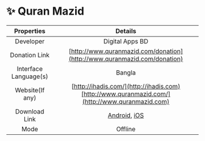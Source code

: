# ✨ Quran Mazid

|       Properties      |                                                                  Details                                                                 |
| :-------------------: | :--------------------------------------------------------------------------------------------------------------------------------------: |
|       Developer       |                                                              Digital Apps BD                                                             |
|     Donation Link     |                                 [http://www.quranmazid.com/donation](http://www.quranmazid.com/donation)                                 |
| Interface Language(s) |                                                                  Bangla                                                                  |
|    Website(If any)    |                      [http://ihadis.com/](http://ihadis.com)[http://www.quranmazid.com/](http://www.quranmazid.com)                      |
|     Download Link     | [Android](https://play.google.com/store/apps/details?id=com.ihadis.quran), [iOS](https://apps.apple.com/us/app/quran-mazid/id1324615850) |
|          Mode         |                                                                  Offline                                                                 |
